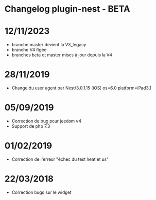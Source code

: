 # Changelog plugin-nest - BETA

# 12/11/2023

- branche master devient la V3_legacy
- branche V4 figée
- branches beta et master mises à jour depuis la V4

# 28/11/2019

- Change du user agent par Nest/3.0.1.15 (iOS) os=6.0 platform=iPad3,1

# 05/09/2019

- Correction de bug pour jeedom v4
- Support de php 7.3

# 01/02/2019

- Correction de l'erreur "échec du test heat et us"

# 22/03/2018

-  Correction bugs sur le widget
